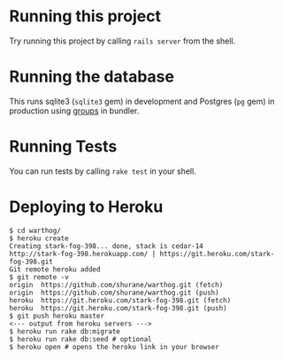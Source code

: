 # Running this project

Try running this project by calling `rails server` from the shell.

# Running the database

This runs sqlite3 (`sqlite3` gem) in development and Postgres (`pg` gem) in production using [groups](http://bundler.io/groups.html) in bundler.

# Running Tests

You can run tests by calling `rake test` in your shell.

# Deploying to Heroku

```shell
$ cd warthog/
$ heroku create
Creating stark-fog-398... done, stack is cedar-14
http://stark-fog-398.herokuapp.com/ | https://git.heroku.com/stark-fog-398.git
Git remote heroku added
$ git remote -v
origin	https://github.com/shurane/warthog.git (fetch)
origin	https://github.com/shurane/warthog.git (push)
heroku	https://git.heroku.com/stark-fog-398.git (fetch)
heroku	https://git.heroku.com/stark-fog-398.git (push)
$ git push heroku master
<--- output from heroku servers --->
$ heroku run rake db:migrate
$ heroku run rake db:seed # optional
$ heroku open # opens the heroku link in your browser
```
